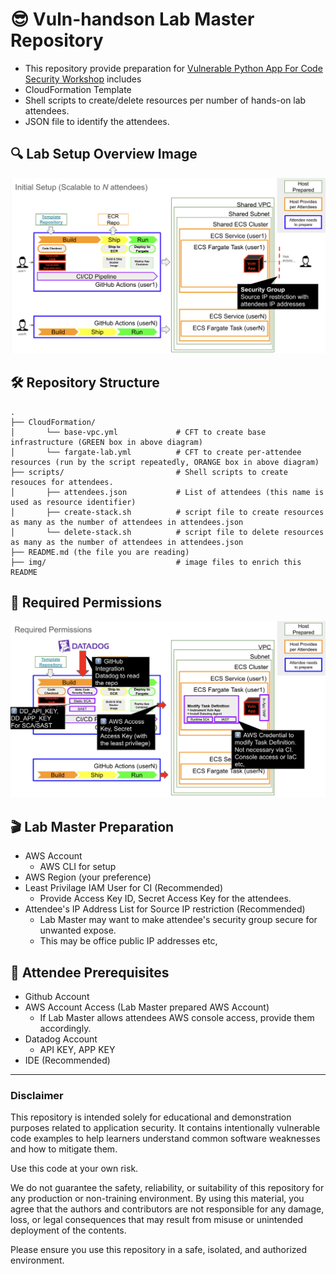 # :sunglasses: Vuln-handson Lab Master Repository

- This repository provide preparation for [Vulnerable Python App For Code Security Workshop](https://github.com/Yosemite8/vulnerable-python-app) includes
- CloudFormation Template
- Shell scripts to create/delete resources per number of hands-on lab attendees.
- JSON file to identify the attendees.

## 🔍️ Lab Setup Overview Image
![Lab Setup](./img/000.png)
## 🛠 Repository Structure

```
.
├── CloudFormation/           
│       └── base-vpc.yml             # CFT to create base infrastructure (GREEN box in above diagram)
│       └── fargate-lab.yml          # CFT to create per-attendee resources (run by the script repeatedly, ORANGE box in above diagram)
├── scripts/                         # Shell scripts to create resouces for attendees.
│       ├── attendees.json           # List of attendees (this name is used as resource identifier)
│       ├── create-stack.sh          # script file to create resources as many as the number of attendees in attendees.json
│       └── delete-stack.sh          # script file to delete resources as many as the number of attendees in attendees.json
├── README.md (the file you are reading)
├── img/                             # image files to enrich this README
```

## :key: Required Permissions
![Permissions](./img/001.png)

## :clapper: Lab Master Preparation
- AWS Account
  - AWS CLI for setup
- AWS Region (your preference)
- Least Privilage IAM User for CI (Recommended) 
  - Provide Access Key ID, Secret Access Key for the attendees.
- Attendee's IP Address List for Source IP restriction (Recommended)
  - Lab Master may want to make attendee's security group secure for unwanted expose.
  - This may be office public IP addresses etc,

## :notebook: Attendee Prerequisites
- Github Account
- AWS Account Access (Lab Master prepared AWS Account)
  - If Lab Master allows attendees AWS console access, provide them accordingly.
- Datadog Account
  - API KEY, APP KEY
- IDE (Recommended)


---
### Disclaimer
This repository is intended solely for educational and demonstration purposes related to application security.
It contains intentionally vulnerable code examples to help learners understand common software weaknesses and how to mitigate them.

Use this code at your own risk.

We do not guarantee the safety, reliability, or suitability of this repository for any production or non-training environment.
By using this material, you agree that the authors and contributors are not responsible for any damage, loss, or legal consequences that may result from misuse or unintended deployment of the contents.

Please ensure you use this repository in a safe, isolated, and authorized environment.
